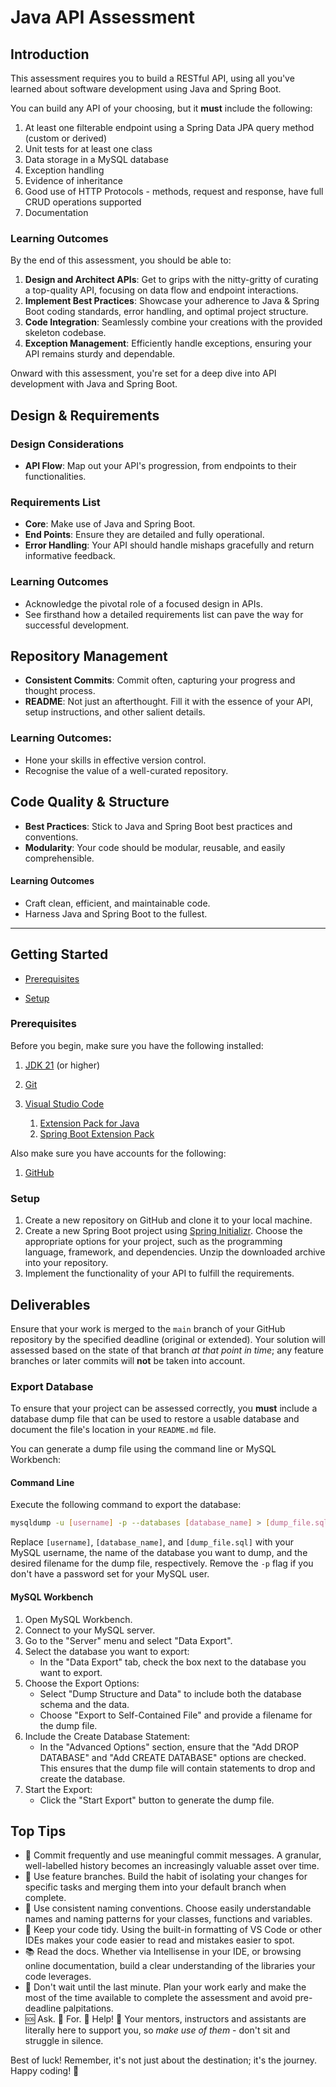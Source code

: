 # Java API Assessment

## Introduction
This assessment requires you to build a RESTful API, using all you've learned about software development using Java and Spring Boot.

You can build any API of your choosing, but it **must** include the following:

1. At least one filterable endpoint using a Spring Data JPA query method (custom or derived)
2. Unit tests for at least one class
3. Data storage in a MySQL database
4. Exception handling
5. Evidence of inheritance
6. Good use of HTTP Protocols - methods, request and response, have full CRUD operations supported
7. Documentation

### Learning Outcomes

By the end of this assessment, you should be able to:

1. **Design and Architect APIs**: Get to grips with the nitty-gritty of curating a top-quality API, focusing on data flow and endpoint interactions.
1. **Implement Best Practices**: Showcase your adherence to Java & Spring Boot coding standards, error handling, and optimal project structure.
1. **Code Integration**: Seamlessly combine your creations with the provided skeleton codebase.
1. **Exception Management**: Efficiently handle exceptions, ensuring your API remains sturdy and dependable.

Onward with this assessment, you're set for a deep dive into API development with Java and Spring Boot.

## Design & Requirements

### Design Considerations
- **API Flow**: Map out your API's progression, from endpoints to their functionalities.

### Requirements List
- **Core**: Make use of Java and Spring Boot.
- **End Points**: Ensure they are detailed and fully operational.
- **Error Handling**: Your API should handle mishaps gracefully and return informative feedback.

### Learning Outcomes
- Acknowledge the pivotal role of a focused design in APIs.
- See firsthand how a detailed requirements list can pave the way for successful development.

## Repository Management

- **Consistent Commits**: Commit often, capturing your progress and thought process.
- **README**: Not just an afterthought. Fill it with the essence of your API, setup instructions, and other salient details.

### **Learning Outcomes:**
- Hone your skills in effective version control.
- Recognise the value of a well-curated repository.

## Code Quality & Structure

- **Best Practices**: Stick to Java and Spring Boot best practices and conventions.
- **Modularity**: Your code should be modular, reusable, and easily comprehensible.

#### Learning Outcomes
- Craft clean, efficient, and maintainable code.
- Harness Java and Spring Boot to the fullest.

---

## Getting Started

- [Prerequisites](#prerequisites)

- [Setup](#setup)

### Prerequisites

Before you begin, make sure you have the following installed:

1. [JDK 21](https://learn.microsoft.com/en-gb/java/openjdk/download#openjdk-21) (or higher)

2. [Git](https://git-scm.com/downloads)

3. [Visual Studio Code](https://code.visualstudio.com/Download)
   1. [Extension Pack for Java](https://marketplace.visualstudio.com/items?itemName=vscjava.vscode-java-pack)
   2. [Spring Boot Extension Pack](https://marketplace.visualstudio.com/items?itemName=vmware.vscode-boot-dev-pack)

Also make sure you have accounts for the following:

1. [GitHub](https://github.com/signup)

### Setup

1. Create a new repository on GitHub and clone it to your local machine.
2. Create a new Spring Boot project using [Spring Initializr](https://start.spring.io/). Choose the appropriate options for your project, such as the programming language, framework, and dependencies. Unzip the downloaded archive into your repository.
3. Implement the functionality of your API to fulfill the requirements.

## **Deliverables**

Ensure that your work is merged to the `main` branch of your GitHub repository by the specified deadline (original or extended). Your solution will assessed based on the state of that branch *at that point in time*; any feature branches or later commits will **not** be taken into account.

### Export Database

To ensure that your project can be assessed correctly, you **must** include a database dump file that can be used to restore a usable database and document the file's location in your `README.md` file.

You can generate a dump file using the command line or MySQL Workbench:

#### Command Line

Execute the following command to export the database:

```sh
mysqldump -u [username] -p --databases [database_name] > [dump_file.sql]
```

Replace `[username]`, `[database_name]`, and `[dump_file.sql]` with your MySQL username, the name of the database you want to dump, and the desired filename for the dump file, respectively. Remove the `-p` flag if you don't have a password set for your MySQL user.

#### MySQL Workbench

1. Open MySQL Workbench.
2. Connect to your MySQL server.
3. Go to the "Server" menu and select "Data Export".
4. Select the database you want to export:
   - In the "Data Export" tab, check the box next to the database you want to export.
5. Choose the Export Options:
   - Select "Dump Structure and Data" to include both the database schema and the data.
   - Choose "Export to Self-Contained File" and provide a filename for the dump file.
6. Include the Create Database Statement:
   - In the "Advanced Options" section, ensure that the "Add DROP DATABASE" and "Add CREATE DATABASE" options are checked. This ensures that the dump file will contain statements to drop and create the database.
7. Start the Export:
   - Click the "Start Export" button to generate the dump file.


## Top Tips

- :camera_flash: Commit frequently and use meaningful commit messages. A granular, well-labelled history becomes an increasingly valuable asset over time.
- :cactus: Use feature branches. Build the habit of isolating your changes for specific tasks and merging them into your default branch when complete.
- :vertical_traffic_light: Use consistent naming conventions. Choose easily understandable names and naming patterns for your classes, functions and variables.
- :triangular_ruler: Keep your code tidy. Using the built-in formatting of VS Code or other IDEs makes your code easier to read and mistakes easier to spot.
- :books: Read the docs. Whether via Intellisense in your IDE, or browsing online documentation, build a clear understanding of the libraries your code leverages.
- :calendar: Don't wait until the last minute. Plan your work early and make the most of the time available to complete the assessment and avoid pre-deadline palpitations.
- :sos: Ask. :clap: For. :clap: Help! :clap: Your mentors, instructors and assistants are literally here to support you, so *make use of them* - don't sit and struggle in silence.

Best of luck! Remember, it's not just about the destination; it's the journey. Happy coding! 🚀